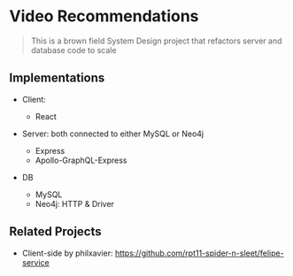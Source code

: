 # Video Recommendations

> This is a brown field System Design project that refactors server and database code to scale

## Implementations
- Client:
  - React
  
- Server: both connected to either MySQL or Neo4j
  - Express
  - Apollo-GraphQL-Express

- DB
  - MySQL
  - Neo4j: HTTP & Driver


## Related Projects

  - Client-side by philxavier: https://github.com/rpt11-spider-n-sleet/felipe-service
  
